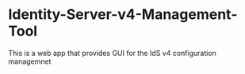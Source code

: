# Identity-Server-v4-Management-Tool
This is a web app that provides GUI for the IdS v4 configuration managemnet
